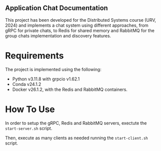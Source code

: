 ## Application Chat Documentation
This project has been developed for the Distributed Systems course (URV, 2024) and implements a chat system using different approaches, from gRPC for private chats,
to Redis for shared memory and RabbitMQ for the group chats implementation and discovery features.

# Requirements
The project is implemented using the following:
- Python v3.11.8 with grpcio v1.62.1
- Conda v24.1.2
- Docker v26.1.2, with the Redis and RabbitMQ containers.

# How To Use
In order to setup the gRPC, Redis and RabbitMQ servers, exectute the ```start-server.sh``` script.

Then, execute as many clients as needed running the ```start-client.sh``` script.

